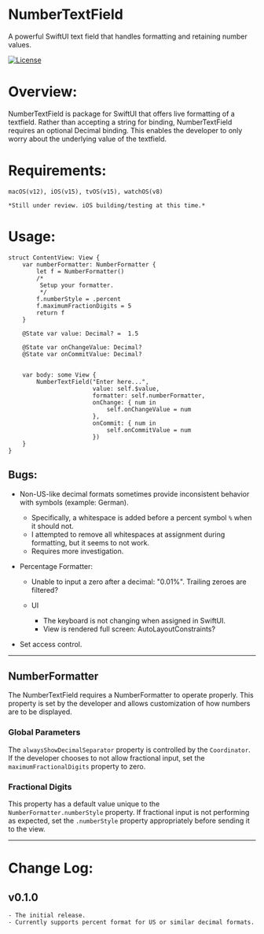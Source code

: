 # NumberTextField

A powerful SwiftUI text field that handles formatting and retaining number values.

[![License](http://img.shields.io/:license-mit-blue.svg?style=flat-square)](https://github.com/mikeCenters/NumberTextField/blob/main/LICENSE)


# Overview:
NumberTextField is package for SwiftUI that offers live formatting of a textfield. Rather than accepting a string for binding, NumberTextField requires an optional Decimal binding. This enables the developer to only worry about the underlying value of the textfield.

# Requirements:

    macOS(v12), iOS(v15), tvOS(v15), watchOS(v8)
    
    *Still under review. iOS building/testing at this time.*


# Usage:

```
struct ContentView: View {
    var numberFormatter: NumberFormatter {
        let f = NumberFormatter()
        /*
         Setup your formatter.
         */
        f.numberStyle = .percent
        f.maximumFractionDigits = 5
        return f
    }
    
    @State var value: Decimal? =  1.5
    
    @State var onChangeValue: Decimal?
    @State var onCommitValue: Decimal?
    
    
    var body: some View {
        NumberTextField("Enter here...",
                        value: self.$value,
                        formatter: self.numberFormatter,
                        onChange: { num in
                            self.onChangeValue = num
                        },
                        onCommit: { num in
                            self.onCommitValue = num
                        })
    }
}
```



## Bugs:
- Non-US-like decimal formats sometimes provide inconsistent behavior with symbols (example: German).
  - Specifically, a whitespace is added before a percent symbol `%` when it should not.
  - I attempted to remove all whitespaces at assignment during formatting, but it seems to not work.
  - Requires more investigation.


- Percentage Formatter:
  - Unable to input a zero after a decimal: "0.01%". Trailing zeroes are filtered?
        
  - UI
    - The keyboard is not changing when assigned in SwiftUI.
    - View is rendered full screen: AutoLayoutConstraints?

        
- Set access control.


---


## NumberFormatter

The NumberTextField requires a NumberFormatter to operate properly. This property is set by the developer and allows customization of how numbers are to be displayed.


### Global Parameters

The `alwaysShowDecimalSeparator` property is controlled by the `Coordinator`. If the developer chooses to not allow fractional input, set the `maximumFractionalDigits` property to zero.


### Fractional Digits

This property has a default value unique to the `NumberFormatter.numberStyle` property. If fractional input is not performing as expected, set the `.numberStyle` property appropriately before sending it to the view.


---


# Change Log: 
## v0.1.0
    - The initial release. 
    - Currently supports percent format for US or similar decimal formats.
